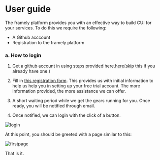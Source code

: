 # User guide
The framely platform provides you with an effective way to build CUI for your services. To do this we require the following:

- A Github acccount
- Registration to the framely platform

### a. How to login

1. Get a github account in using steps provided here.[here](https://docs.github.com/en/get-started/signing-up-for-github/signing-up-for-a-new-github-account)(skip this if you already have one.)

2. Fill in [this registration form](https://docs.google.com/forms/d/e/1FAIpQLSeYGRXfYnB_uDKTS4hUfcD3w1f9LDI9swcC5Qhy71PTS_JANA/viewform). This provides us with initial information to help us help you in setting up your free trial account. The more information provided, the more assistance we can offer.

3. A short waiting period while we get the gears running for you. Once ready, you will be notified through email.

3. Once notified, we can login with the click of a button.

![login](/images/guide/platform/loginbtn.png)

At this point, you should be greeted with a page similar to this:

![firstpage](/images/guide/platform/firstpage.png)

That is it.

